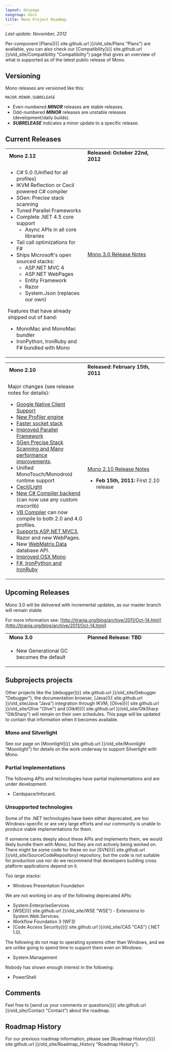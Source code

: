 ```yaml
---
layout: docpage
navgroup: docs
title: Mono Project Roadmap
---
```


*Last update: November, 2012*

Per-component [Plans]({{ site.github.url }}/old_site/Plans "Plans") are available, you can also check our [Compatibility]({{ site.github.url }}/old_site/Compatibility "Compatibility") page that gives an overview of what is supported as of the latest public release of Mono.

Versioning
----------

Mono releases are versioned like this:

    MAJOR.MINOR.SUBRELEASE

-   Even-numbered ***MINOR*** releases are stable releases.
-   Odd-numbered ***MINOR*** releases are unstable releases (development/daily builds).
-   ***SUBRELEASE*** indicates a minor update to a specific release.

Current Releases
----------------

<table>
<col width="50%" />
<col width="50%" />
<tbody>
<tr class="odd">
<td align="left"><strong> Mono 2.12</strong></td>
<td align="left"><strong>Released: October 22nd, 2012</strong></td>
</tr>
<tr class="even">
<td align="left"><ul>
<li>C# 5.0 (Unified for all profiles)</li>
<li>IKVM Reflection or Cecil powered C# compiler</li>
<li>SGen: Precise stack scanning</li>
<li>Tuned Parallel Frameworks</li>
<li>Complete .NET 4.5 core support
<ul>
<li>Async APIs in all core libraries</li>
</ul></li>
<li>Tail call optimizations for F#</li>
<li>Ships Microsoft's open sourced stacks:
<ul>
<li>ASP.NET MVC 4</li>
<li>ASP.NET WebPages</li>
<li>Entity Framework</li>
<li>Razor</li>
<li>System.Json (replaces our own)</li>
</ul></li>
</ul>
<p>Features that have already shipped out of band:</p>
<ul>
<li>MonoMac and MonoMac bundler</li>
<li>IronPython, IronRuby and F# bundled with Mono</li>
</ul></td>
<td align="left"><p><a href="{{ site.github.url }}/old_site/Release_Notes_Mono_3.0" title="Release Notes Mono 3.0">Mono 3.0 Release Notes</a></p>
<p><br /></p></td>
</tr>
</tbody>
</table>

<table>
<col width="50%" />
<col width="50%" />
<tbody>
<tr class="odd">
<td align="left"><strong> Mono 2.10</strong></td>
<td align="left"><strong>Released: February 15th, 2011</strong></td>
</tr>
<tr class="even">
<td align="left"><p>Major changes (see release notes for details):</p>
<ul>
<li><a href="{{ site.github.url }}/old_site/Release_Notes_Mono_2.10#google-native-client-support" title="Release Notes Mono 2.10">Google Native Client Support</a></li>
<li><a href="{{ site.github.url }}/old_site/Release_Notes_Mono_2.10#new-mono-profiler" title="Release Notes Mono 2.10">New Profiler engine</a></li>
<li><a href="{{ site.github.url }}/old_site/Release_Notes_Mono_2.10#improved-socket-and-async-stack" title="Release Notes Mono 2.10">Faster socket stack</a></li>
<li><a href="{{ site.github.url }}/old_site/Release_Notes_Mono_2.10#parallel-framework-updates" title="Release Notes Mono 2.10">Improved Parallel Framework</a></li>
<li><a href="{{ site.github.url }}/old_site/Release_Notes_Mono_2.10#sgen-garbage-collector" title="Release Notes Mono 2.10">SGen Precise Stack Scanning and Many performance improvements</a>.</li>
<li>Unified MonoTouch/Monodroid runtime support</li>
<li><a href="{{ site.github.url }}/old_site/Release_Notes_Mono_2.10#cecil2flight" title="Release Notes Mono 2.10">Cecil/Light</a></li>
<li><a href="{{ site.github.url }}/old_site/Release_Notes_Mono_2.10#new-c23-compiler-backend" title="Release Notes Mono 2.10">New C# Compiler backend</a> (can now use any custom mscorlib)</li>
<li><a href="{{ site.github.url }}/old_site/Release_Notes_Mono_2.10#vb-compiler" title="Release Notes Mono 2.10">VB Compiler</a> can now compile to both 2.0 and 4.0 profiles.</li>
<li><a href="{{ site.github.url }}/old_site/Release_Notes_Mono_2.10#aspnet-mvc3-support" title="Release Notes Mono 2.10">Supports ASP.NET MVC3</a>, Razor and new WebPages.</li>
<li>New <a href="#webmatrixdata">WebMatrix.Data</a> database API.</li>
<li><a href="{{ site.github.url }}/old_site/Release_Notes_Mono_2.10#osx-updates" title="Release Notes Mono 2.10">Improved OSX Mono</a></li>
<li><a href="{{ site.github.url }}/old_site/Release_Notes_Mono_2.10#languages" title="Release Notes Mono 2.10">F#, IronPython and IronRuby</a></li>
</ul></td>
<td align="left"><p><a href="{{ site.github.url }}/old_site/Release_Notes_Mono_2.10" title="Release Notes Mono 2.10">Mono 2.10 Release Notes</a></p>
<ul>
<li><strong>Feb 15th, 2011:</strong> First 2.10 release</li>
</ul></td>
</tr>
</tbody>
</table>

Upcoming Releases
-----------------

Mono 3.0 will be delivered with incremental updates, as our master branch will remain stable.

For more information see: [http://tirania.org/blog/archive/2011/Oct-14.html](http://tirania.org/blog/archive/2011/Oct-14.html)

<table>
<col width="50%" />
<col width="50%" />
<tbody>
<tr class="odd">
<td align="left"><strong> Mono 3.0</strong></td>
<td align="left"><strong>Planned Release: TBD</strong></td>
</tr>
<tr class="even">
<td align="left"><ul>
<li>New Generational GC becomes the default</li>
</ul></td>
<td align="left"></td>
</tr>
</tbody>
</table>

Subprojects projects
--------------------

Other projects like the [debugger]({{ site.github.url }}/old_site/Debugger "Debugger"), the documentation browser, [Java]({{ site.github.url }}/old_site/Java "Java") integration through IKVM, [Olive]({{ site.github.url }}/old_site/Olive "Olive") and [Gtk\#]({{ site.github.url }}/old_site/GtkSharp "GtkSharp") will remain on their own schedules. This page will be updated to contain that information when it becomes available.

### Mono and Silverlight

See our page on [Moonlight]({{ site.github.url }}/old_site/Moonlight "Moonlight") for details on the work underway to support Silverlight with Mono.

### Partial Implementations

The following APIs and technologies have partial implementations and are under development.

-   Cardspace/Infocard.

### Unsupported technologies

Some of the .NET technologies have been either deprecated, are too Windows-specific or are very large efforts and our community is unable to produce viable implementations for them.

If someone cares deeply about these APIs and implements them, we would likely bundle them with Mono, but they are not actively being worked on. There might be some code for these on our [SVN]({{ site.github.url }}/old_site/SourceCodeRepository) repository, but the code is not suitable for production use nor do we recommend that developers building cross platform applications depend on it.

Too large stacks:

-   Windows Presentation Foundation

We are not working on any of the following deprecated APIs:

-   System.EnterpriseServices
-   [WSE]({{ site.github.url }}/old_site/WSE "WSE") - Extensions to System.Web.Services.
-   Workflow Foundation 3 (WF3)
-   [Code Access Security]({{ site.github.url }}/old_site/CAS "CAS") (.NET 1.0).

The following do not map to operating systems other than Windows, and we are unlike going to spend time to support them even on Windows:

-   System.Management

Nobody has shown enough interest in the following:

-   PowerShell

Comments
--------

Feel free to [send us your comments or questions]({{ site.github.url }}/old_site/Contact "Contact") about the roadmap.

Roadmap History
---------------

For our previous roadmap information, please see [Roadmap History]({{ site.github.url }}/old_site/Roadmap_History "Roadmap History").

